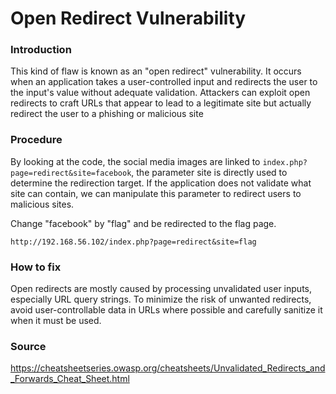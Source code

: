 # Open Redirect Vulnerability

### Introduction

This kind of flaw is known as an "open redirect" vulnerability. It occurs when an application takes a user-controlled input and redirects the user to the input's value without adequate validation. Attackers can exploit open redirects to craft URLs that appear to lead to a legitimate site but actually redirect the user to a phishing or malicious site

### Procedure

By looking at the code, the social media images are linked to ``index.php?page=redirect&site=facebook``, the parameter site is directly used to determine the redirection target. If the application does not validate what site can contain, we can manipulate this parameter to redirect users to malicious sites.

Change "facebook" by "flag" and be redirected to the flag page.

``http://192.168.56.102/index.php?page=redirect&site=flag``

### How to fix

Open redirects are mostly caused by processing unvalidated user inputs, especially URL query strings. To minimize the risk of unwanted redirects, avoid user-controllable data in URLs where possible and carefully sanitize it when it must be used.

### Source
https://cheatsheetseries.owasp.org/cheatsheets/Unvalidated_Redirects_and_Forwards_Cheat_Sheet.html